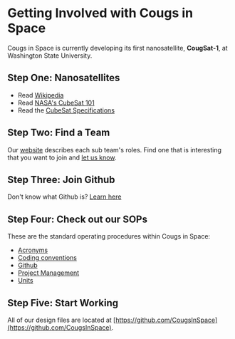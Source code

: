 # Getting Involved with Cougs in Space #
Cougs in Space is currently developing its first nanosatellite, **CougSat-1**, at Washington State University.

## Step One: Nanosatellites ##
* Read [Wikipedia](https://en.wikipedia.org/wiki/CubeSat)
* Read [NASA's CubeSat 101](https://github.com/CougsInSpace/Resources/blob/master/Subsystems/General/NASACubeSat101.pdf)
* Read the [CubeSat Specifications](https://github.com/CougsInSpace/Resources/blob/master/CubeSatSpecifications/CubeSatDesignSpecificationRev13.pdf)

## Step Two: Find a Team ##
Our [website](https://cis.vcea.wsu.edu/our-teams/) describes each sub team's roles. Find one that is interesting that you want to join and [let us know](https://cis.vcea.wsu.edu/new-member-application-form/).

## Step Three: Join Github ##
Don't know what Github is? [Learn here](https://guides.github.com/activities/hello-world/)

## Step Four: Check out our SOPs ##
These are the standard operating procedures within Cougs in Space:
* [Acronyms](https://github.com/CougsInSpace/Resources/blob/master/StandardOperatingProcedures/Acronyms.pdf)
* [Coding conventions](https://github.com/CougsInSpace/Resources/blob/master/StandardOperatingProcedures/Code.pdf)
* [Github](https://github.com/CougsInSpace/Resources/blob/master/StandardOperatingProcedures/GitHub.pdf)
* [Project Management](https://github.com/CougsInSpace/Resources/blob/master/StandardOperatingProcedures/ProjectManagement.pdf)
* [Units](https://github.com/CougsInSpace/Resources/blob/master/StandardOperatingProcedures/Units.pdf)

## Step Five: Start Working ##
All of our design files are located at [https://github.com/CougsInSpace](https://github.com/CougsInSpace).
